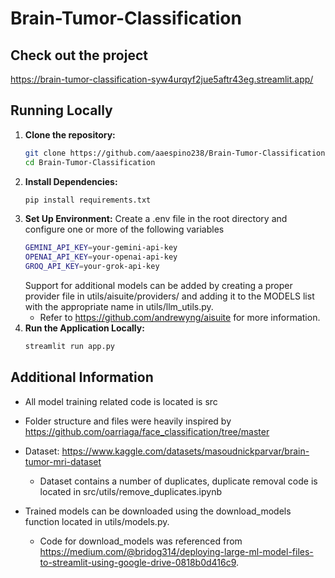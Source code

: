 ﻿# Brain-Tumor-Classification

## Check out the project
https://brain-tumor-classification-syw4urqyf2jue5aftr43eg.streamlit.app/

## Running Locally
1. **Clone the repository:**
   ```bash
   git clone https://github.com/aaespino238/Brain-Tumor-Classification.git
   cd Brain-Tumor-Classification
2. **Install Dependencies:**
   ```bash
   pip install requirements.txt
3. **Set Up Environment:**
   Create a .env file in the root directory and configure one or more of the following variables
   ```bash
   GEMINI_API_KEY=your-gemini-api-key
   OPENAI_API_KEY=your-openai-api-key
   GROQ_API_KEY=your-grok-api-key
   ```
   Support for additional models can be added by creating a proper provider file in utils/aisuite/providers/ and adding it to the MODELS list with the appropriate name in utils/llm_utils.py. 
   - Refer to https://github.com/andrewyng/aisuite for more information.
5. **Run the Application Locally:**
   ```bash
   streamlit run app.py

## Additional Information
- All model training related code is located is src
- Folder structure and files were heavily inspired by https://github.com/oarriaga/face_classification/tree/master
- Dataset: https://www.kaggle.com/datasets/masoudnickparvar/brain-tumor-mri-dataset
   - Dataset contains a number of duplicates, duplicate removal code is located in src/utils/remove_duplicates.ipynb

- Trained models can be downloaded using the download_models function located in utils/models.py.
     - Code for download_models was referenced from https://medium.com/@bridog314/deploying-large-ml-model-files-to-streamlit-using-google-drive-0818b0d416c9.

